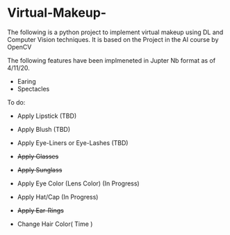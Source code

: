 # Virtual-Makeup-
The following is a python project to implement virtual makeup using DL and Computer Vision techniques. It is based on the Project in the AI course by OpenCV


The following features have been implmeneted in Jupter Nb format as of 4/11/20. 
- Earing 
- Spectacles

To do:
- Apply Lipstick (TBD)

- Apply Blush (TBD)

- Apply Eye-Liners or Eye-Lashes (TBD)

- ~~Apply Glasses~~

- ~~Apply Sunglass~~

- Apply Eye Color (Lens Color) (In Progress)

- Apply Hat/Cap (In Progress)

- ~~Apply Ear-Rings~~

- Change Hair Color( Time )
